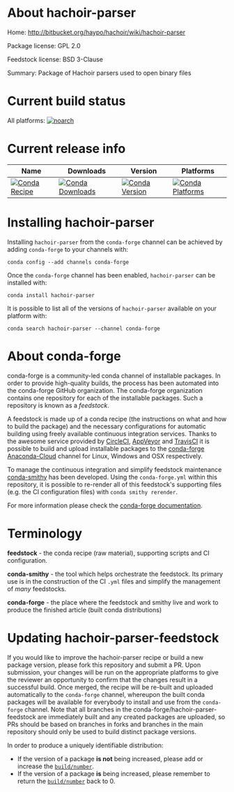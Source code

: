 About hachoir-parser
====================

Home: http://bitbucket.org/haypo/hachoir/wiki/hachoir-parser

Package license: GPL 2.0

Feedstock license: BSD 3-Clause

Summary: Package of Hachoir parsers used to open binary files



Current build status
====================

All platforms:
[![noarch](https://img.shields.io/circleci/project/github/conda-forge/hachoir-parser-feedstock/master.svg?label=noarch)](https://circleci.com/gh/conda-forge/hachoir-parser-feedstock)

Current release info
====================

| Name | Downloads | Version | Platforms |
| --- | --- | --- | --- |
| [![Conda Recipe](https://img.shields.io/badge/recipe-hachoir--parser-green.svg)](https://anaconda.org/conda-forge/hachoir-parser) | [![Conda Downloads](https://img.shields.io/conda/dn/conda-forge/hachoir-parser.svg)](https://anaconda.org/conda-forge/hachoir-parser) | [![Conda Version](https://img.shields.io/conda/vn/conda-forge/hachoir-parser.svg)](https://anaconda.org/conda-forge/hachoir-parser) | [![Conda Platforms](https://img.shields.io/conda/pn/conda-forge/hachoir-parser.svg)](https://anaconda.org/conda-forge/hachoir-parser) |

Installing hachoir-parser
=========================

Installing `hachoir-parser` from the `conda-forge` channel can be achieved by adding `conda-forge` to your channels with:

```
conda config --add channels conda-forge
```

Once the `conda-forge` channel has been enabled, `hachoir-parser` can be installed with:

```
conda install hachoir-parser
```

It is possible to list all of the versions of `hachoir-parser` available on your platform with:

```
conda search hachoir-parser --channel conda-forge
```


About conda-forge
=================

conda-forge is a community-led conda channel of installable packages.
In order to provide high-quality builds, the process has been automated into the
conda-forge GitHub organization. The conda-forge organization contains one repository
for each of the installable packages. Such a repository is known as a *feedstock*.

A feedstock is made up of a conda recipe (the instructions on what and how to build
the package) and the necessary configurations for automatic building using freely
available continuous integration services. Thanks to the awesome service provided by
[CircleCI](https://circleci.com/), [AppVeyor](https://www.appveyor.com/)
and [TravisCI](https://travis-ci.org/) it is possible to build and upload installable
packages to the [conda-forge](https://anaconda.org/conda-forge)
[Anaconda-Cloud](https://anaconda.org/) channel for Linux, Windows and OSX respectively.

To manage the continuous integration and simplify feedstock maintenance
[conda-smithy](https://github.com/conda-forge/conda-smithy) has been developed.
Using the ``conda-forge.yml`` within this repository, it is possible to re-render all of
this feedstock's supporting files (e.g. the CI configuration files) with ``conda smithy rerender``.

For more information please check the [conda-forge documentation](https://conda-forge.org/docs/).

Terminology
===========

**feedstock** - the conda recipe (raw material), supporting scripts and CI configuration.

**conda-smithy** - the tool which helps orchestrate the feedstock.
                   Its primary use is in the construction of the CI ``.yml`` files
                   and simplify the management of *many* feedstocks.

**conda-forge** - the place where the feedstock and smithy live and work to
                  produce the finished article (built conda distributions)


Updating hachoir-parser-feedstock
=================================

If you would like to improve the hachoir-parser recipe or build a new
package version, please fork this repository and submit a PR. Upon submission,
your changes will be run on the appropriate platforms to give the reviewer an
opportunity to confirm that the changes result in a successful build. Once
merged, the recipe will be re-built and uploaded automatically to the
`conda-forge` channel, whereupon the built conda packages will be available for
everybody to install and use from the `conda-forge` channel.
Note that all branches in the conda-forge/hachoir-parser-feedstock are
immediately built and any created packages are uploaded, so PRs should be based
on branches in forks and branches in the main repository should only be used to
build distinct package versions.

In order to produce a uniquely identifiable distribution:
 * If the version of a package **is not** being increased, please add or increase
   the [``build/number``](https://conda.io/docs/user-guide/tasks/build-packages/define-metadata.html#build-number-and-string).
 * If the version of a package **is** being increased, please remember to return
   the [``build/number``](https://conda.io/docs/user-guide/tasks/build-packages/define-metadata.html#build-number-and-string)
   back to 0.
